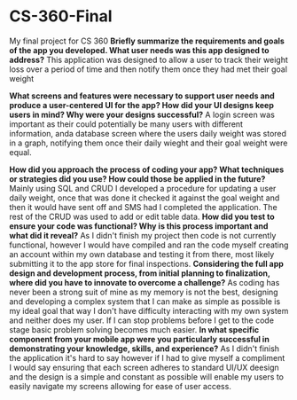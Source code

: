 # CS-360-Final
My final project for CS 360
**Briefly summarize the requirements and goals of the app you developed. What user needs was this app designed to address?**
This application was designed to allow a user to track their weight loss over a period of time and then notify them once they had met their goal weight

**What screens and features were necessary to support user needs and produce a user-centered UI for the app? How did your UI designs keep users in mind? Why were your designs successful?**
A login screen was important as their could potentially be many users with different information, anda  database screen where the users daily weight was stored in a graph, notifying them once their daily wieght and their goal weight were equal.

**How did you approach the process of coding your app? What techniques or strategies did you use? How could those be applied in the future?**
Mainly using SQL and CRUD I developed a procedure for updating a user daily weight, once that was done it checked it against the goal weight and then it would have sent off and SMS had I completed the application. The rest of the CRUD was used to add or edit table data.
**How did you test to ensure your code was functional? Why is this process important and what did it reveal?**
As I didn't finish my project then code is not currently functional, however I would have compiled and ran the code myself creating an account within my own database and testing it from there, most likely submitting it to the app store for final inspections.
**Considering the full app design and development process, from initial planning to finalization, where did you have to innovate to overcome a challenge?**
As coding has never been a strong suit of mine as my memory is not the best, designing and developing a complex system that I can make as simple as possible is my ideal goal that way I don't have difficulty interacting with my own system and neither does my user. If I can stop problems before I get to the code stage basic problem solving becomes much easier.
**In what specific component from your mobile app were you particularly successful in demonstrating your knowledge, skills, and experience?**
As I didn't finish the application it's hard to say however if I had to give myself a compliment I would say ensuring that each screen adheres to standard UI/UX deesign and the design is a simple and constant as possible will enable my users to easily navigate my screens allowing for ease of user access.
